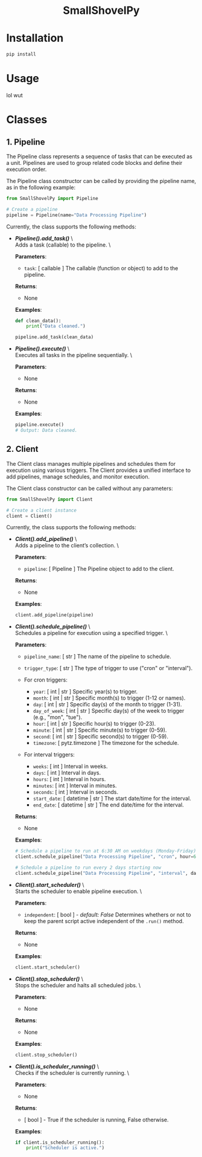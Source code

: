 <h1 style="text-align: center;">SmallShovelPy</h1>

# Installation
```bash
pip install 
```

# Usage
lol wut

# Classes
## 1. Pipeline
The Pipeline class represents a sequence of tasks that can be executed as a unit. Pipelines are used to group related code blocks and define their execution order.

The Pipeline class constructor can be called by providing the pipeline name, as in the following example:

```python
from SmallShovelPy import Pipeline

# Create a pipeline
pipeline = Pipeline(name="Data Processing Pipeline")
```

Currently, the class supports the following methods:

- ***Pipeline().add_task()*** \  
    Adds a task (callable) to the pipeline. \  

    **Parameters**:
    - `task`: [ callable ]
      The callable (function or object) to add to the pipeline.

    **Returns**:
    - None

    **Examples**:
    ```python
    def clean_data():
        print("Data cleaned.")

    pipeline.add_task(clean_data)
    ```

- ***Pipeline().execute()*** \  
    Executes all tasks in the pipeline sequentially. \  

    **Parameters**:
    - None

    **Returns**:
    - None

    **Examples**:
    ```python
    pipeline.execute()
    # Output: Data cleaned.
    ```

## 2. Client
The Client class manages multiple pipelines and schedules them for execution using various triggers. The Client provides a unified interface to add pipelines, manage schedules, and monitor execution.

The Client class constructor can be called without any parameters:

```python
from SmallShovelPy import Client

# Create a client instance
client = Client()
```

Currently, the class supports the following methods:

- ***Client().add_pipeline()*** \  
    Adds a pipeline to the client’s collection. \  

    **Parameters**:
    - `pipeline`: [ Pipeline ]
      The Pipeline object to add to the client.

    **Returns**:
    - None

    **Examples**:
    ```python
    client.add_pipeline(pipeline)
    ```

- ***Client().schedule_pipeline()*** \  
    Schedules a pipeline for execution using a specified trigger. \  

    **Parameters**:
    - `pipeline_name`: [ str ]
      The name of the pipeline to schedule.
    - `trigger_type`: [ str ]
      The type of trigger to use ("cron" or "interval").
    - For cron triggers:
        - `year`: [ int | str ]
        Specific year(s) to trigger.
        - `month`: [ int | str ]
        Specific month(s) to trigger (1-12 or names).
        - `day`: [ int | str ]
        Specific day(s) of the month to trigger (1-31).
        - `day_of_week`: [ int | str ]
        Specific day(s) of the week to trigger (e.g., "mon", "tue").
        - `hour`: [ int | str ]
        Specific hour(s) to trigger (0-23).
        - `minute`: [ int | str ]
        Specific minute(s) to trigger (0-59).
        - `second`: [ int | str ]
        Specific second(s) to trigger (0-59).
        - `timezone`: [ pytz.timezone ]
        The timezone for the schedule.

    - For interval triggers:
        - `weeks`: [ int ]
        Interval in weeks.
        - `days`: [ int ]
        Interval in days.
        - `hours`: [ int ]
        Interval in hours.
        - `minutes`: [ int ]
        Interval in minutes.
        - `seconds`: [ int ]
        Interval in seconds.
        - `start_date`: [ datetime | str ]
        The start date/time for the interval.
        - `end_date`: [ datetime | str ]
        The end date/time for the interval.

    **Returns**:
    - None

    **Examples**:
    ```python
    # Schedule a pipeline to run at 6:30 AM on weekdays (Monday-Friday)
    client.schedule_pipeline("Data Processing Pipeline", "cron", hour=6, minute=30, day_of_week="mon-fri")

    # Schedule a pipeline to run every 2 days starting now
    client.schedule_pipeline("Data Processing Pipeline", "interval", days=2, start_date="2025-01-01 00:00:00")
    ```

- ***Client().start_scheduler()*** \  
    Starts the scheduler to enable pipeline execution. \  

    **Parameters**:
    - `independent`: [ bool ] - *default: False*
      Determines whethers or not to keep the parent script active independent of the `.run()` method.

    **Returns**:
    - None

    **Examples**:
    ```python
    client.start_scheduler()
    ```

- ***Client().stop_scheduler()*** \  
    Stops the scheduler and halts all scheduled jobs. \  

    **Parameters**:
    - None

    **Returns**:
    - None

    **Examples**:
    ```python
    client.stop_scheduler()
    ```

- ***Client().is_scheduler_running()*** \  
    Checks if the scheduler is currently running. \  

    **Parameters**:
    - None

    **Returns**:
    - [ bool ] - True if the scheduler is running, False otherwise.

    **Examples**:
    ```python
    if client.is_scheduler_running():
        print("Scheduler is active.")
    ```

